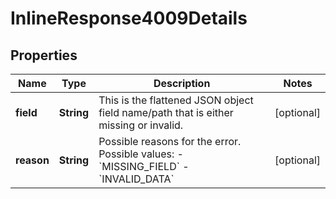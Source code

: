 
# InlineResponse4009Details

## Properties
Name | Type | Description | Notes
------------ | ------------- | ------------- | -------------
**field** | **String** | This is the flattened JSON object field name/path that is either missing or invalid.  |  [optional]
**reason** | **String** | Possible reasons for the error.  Possible values:   - &#x60;MISSING_FIELD&#x60;   - &#x60;INVALID_DATA&#x60;  |  [optional]



